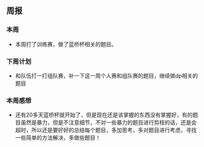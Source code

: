 ## 周报

### 本周
- 本周打了训练赛，做了蓝桥杯相关的题目。
### 下周计划
- 和队伍打一打组队赛，补一下这一周个人赛和组队赛的题目，继续做dp相关的题目
### 本周感想
- 还有20多天蓝桥杯就开始了，但是现在还是该掌握的东西没有掌握好，有的题目虽然是暴力，但是不注意细节，不对一些暴力的题目进行剪枝的话，还是会超时，所以还是要好好的总结每个题目，多加思考，多对题目进行考虑，寻找一些简单的方法解决，多做些题目！
